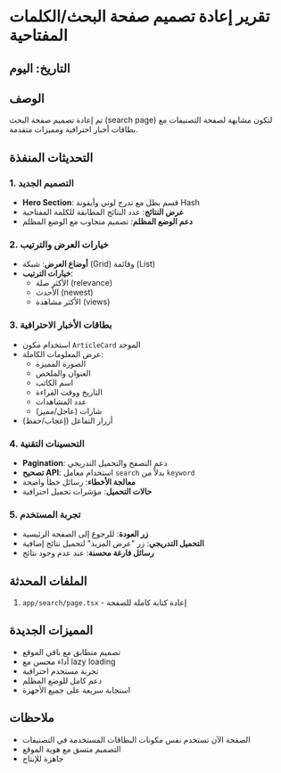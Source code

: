 # تقرير إعادة تصميم صفحة البحث/الكلمات المفتاحية

## التاريخ: اليوم

## الوصف
تم إعادة تصميم صفحة البحث (search page) لتكون مشابهة لصفحة التصنيفات مع بطاقات أخبار احترافية ومميزات متقدمة.

## التحديثات المنفذة

### 1. التصميم الجديد
- **Hero Section**: قسم بطل مع تدرج لوني وأيقونة Hash
- **عرض النتائج**: عدد النتائج المطابقة للكلمة المفتاحية
- **دعم الوضع المظلم**: تصميم متجاوب مع الوضع المظلم

### 2. خيارات العرض والترتيب
- **أوضاع العرض**: شبكة (Grid) وقائمة (List)
- **خيارات الترتيب**:
  - الأكثر صلة (relevance)
  - الأحدث (newest)
  - الأكثر مشاهدة (views)

### 3. بطاقات الأخبار الاحترافية
- استخدام مكون `ArticleCard` الموحد
- عرض المعلومات الكاملة:
  - الصورة المميزة
  - العنوان والملخص
  - اسم الكاتب
  - التاريخ ووقت القراءة
  - عدد المشاهدات
  - شارات (عاجل/مميز)
- أزرار التفاعل (إعجاب/حفظ)

### 4. التحسينات التقنية
- **Pagination**: دعم التصفح والتحميل التدريجي
- **تصحيح API**: استخدام معامل `search` بدلاً من `keyword`
- **معالجة الأخطاء**: رسائل خطأ واضحة
- **حالات التحميل**: مؤشرات تحميل احترافية

### 5. تجربة المستخدم
- **زر العودة**: للرجوع إلى الصفحة الرئيسية
- **التحميل التدريجي**: زر "عرض المزيد" لتحميل نتائج إضافية
- **رسائل فارغة محسنة**: عند عدم وجود نتائج

## الملفات المحدثة
1. `app/search/page.tsx` - إعادة كتابة كاملة للصفحة

## المميزات الجديدة
- تصميم متطابق مع باقي الموقع
- أداء محسن مع lazy loading
- تجربة مستخدم احترافية
- دعم كامل للوضع المظلم
- استجابة سريعة على جميع الأجهزة

## ملاحظات
- الصفحة الآن تستخدم نفس مكونات البطاقات المستخدمة في التصنيفات
- التصميم متسق مع هوية الموقع
- جاهزة للإنتاج 